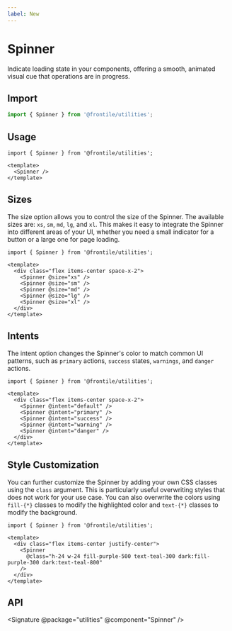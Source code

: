 ```yaml
---
label: New
---
```

# Spinner

Indicate loading state in your components, offering a smooth, animated visual cue that operations are in progress.

## Import 
```js
import { Spinner } from '@frontile/utilities';
```

## Usage

```gts preview
import { Spinner } from '@frontile/utilities';

<template>
  <Spinner />
</template>
```

## Sizes

The size option allows you to control the size of the Spinner. The available sizes 
are: `xs`, `sm`, `md`, `lg`, and `xl`. This makes it easy to integrate the 
Spinner into different areas of your UI, whether you need a small indicator for 
a button or a large one for page loading.

```gts preview
import { Spinner } from '@frontile/utilities';

<template>
  <div class="flex items-center space-x-2">
    <Spinner @size="xs" />
    <Spinner @size="sm" />
    <Spinner @size="md" />
    <Spinner @size="lg" />
    <Spinner @size="xl" />
  </div>
</template>
```
## Intents

The intent option changes the Spinner's color to match common UI patterns, such 
as `primary` actions, `success` states, `warnings`, and `danger` actions.

```gts preview
import { Spinner } from '@frontile/utilities';

<template>
  <div class="flex items-center space-x-2">
    <Spinner @intent="default" />
    <Spinner @intent="primary" />
    <Spinner @intent="success" />
    <Spinner @intent="warning" />
    <Spinner @intent="danger" />
  </div>
</template>
```

## Style Customization

You can further customize the Spinner by adding your own CSS classes using the 
`class` argument. This is particularly useful overwriting styles that does not 
work for your use case. You can also overwrite the colors using 
`fill-{*}` classes to modify the highlighted color and `text-{*}` classes to 
modify the background.

```gts preview
import { Spinner } from '@frontile/utilities';

<template>
  <div class="flex items-center justify-center">
    <Spinner 
      @class="h-24 w-24 fill-purple-500 text-teal-300 dark:fill-purple-300 dark:text-teal-800"
    />
  </div>
</template>
```

## API

<Signature @package="utilities" @component="Spinner" />
